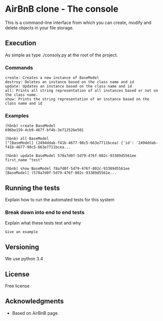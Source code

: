 #  AirBnB clone - The console

This is a command-line interface from which you can create, modify and delete objects in your file storage.

## Execution

As simple as type ./consoly.py at the root of the project.

### Commands

```
create: Creates a new instance of BaseModel
destroy: Deletes an instance based on the class name and id
update: Updates an instance based on the class name and id
all: Prints all string representation of all instances based or not on the class name.
show: Prints the string representation of an instance based on the class name and id
```
### Examples

```
(hbnb) create BaseModel
696be159-4cb9-467f-bf4b-3e71252be501

(hbnb) all BaseModel
["[BaseModel] (2494ddab-f41b-4677-98c5-663e7711bcea) {'id': '2494ddab-f41b-4677-98c5-663e7711bcea...

(hbnb) update BaseModel 578a7d0f-5d79-476f-802c-93389d5561ee first_name "test"

(hbnb) show BaseModel 78a7d0f-5d79-476f-802c-93389d5561ee
[BaseModel] (578a7d0f-5d79-476f-802c-93389d5561e...
```

## Running the tests

Explain how to run the automated tests for this system

### Break down into end to end tests

Explain what these tests test and why

```
Give an example
```

## Versioning

We use python 3.4

## License

Free license

## Acknowledgments

- Based on AirBnB page.
